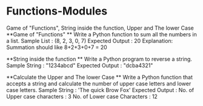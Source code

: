 # Functions-Modules
Game of "Functions", String inside the function, Upper and The lower Case
**Game of "Functions"
**
Write a Python function to sum all the numbers in a list.
Sample List : (8, 2, 3, 0, 7)
Expected Output : 20
Explanation:
Summation should like 8+2+3+0+7 = 20

**String inside the function
**
Write a Python program to reverse a string.
Sample String : "1234abcd"
Expected Output : "dcba4321"

**Calculate the Upper and The lower Case
**
Write a Python function that accepts a string and calculate the number of upper case letters and lower case letters.
Sample String : 'The quick Brow Fox'
Expected Output :
No. of Upper case characters : 3
No. of Lower case Characters : 12

